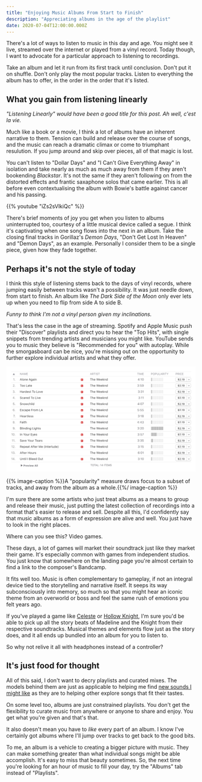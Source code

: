 ```yaml
---
title: "Enjoying Music Albums From Start to Finish"
description: "Appreciating albums in the age of the playlist"
date: 2020-07-04T12:00:00.000Z
---
```


There's a lot of ways to listen to music in this day and age. You might see it live, streamed over the internet or played from a vinyl record. Today though, I want to advocate for a particular approach to listening to recordings.

Take an album and let it run from its first track until conclusion. Don't put it on shuffle. Don't only play the most popular tracks. Listen to everything the album has to offer, in the order in the order that it's listed.

<!--more-->

## What you gain from listening linearly

_"Listening Linearly" would have been a good title for this post. Ah well, c'est la vie._

Much like a book or a movie, I think a lot of albums have an inherent narrative to them. Tension can build and release over the course of songs, and the music can reach a dramatic climax or come to triumphant resulution. If you jump around and skip over pieces, all of that magic is lost.

You can't listen to "Dollar Days" and "I Can't Give Everything Away" in isolation and take nearly as much as much away from them if they aren't bookending _Blackstar_. It's not the same if they aren't following on from the distorted effects and frantic saxaphone solos that came earlier. This is all before even contextualising the album with Bowie's battle against cancer and his passing.

{{% youtube "iZs2sVlkiQc" %}}

There's brief moments of joy you get when you listen to albums uninterrupted too, courtesy of a little musical device called a segue. I think it's captivating when one song flows into the next in an album. Take the closing final tracks in Gorillaz's _Demon Days_, "Don't Get Lost In Heaven" and "Demon Days", as an example. Personally I consider them to be a single piece, given how they fade together.

## Perhaps it's not the style of today

I think this style of listening stems back to the days of vinyl records, where jumping easily between tracks wasn't a possibility. It was just needle down, from start to finish. An album like _The Dark Side of the Moon_ only ever lets up when you need to flip from side A to side B.

_Funny to think I'm not a vinyl person given my inclinations._

That's less the case in the age of streaming. Spotify and Apple Music push their "Discover" playlists and direct you to hear the "Top Hits", with single snippets from trending artists and musicians you might like. YouTube sends you to music they believe is "Recommended for you" with autoplay. While the smorgasboard can be nice, you're missing out on the opportunity to further explore individual artists and what they offer.

![Track listing from The Weeknd's album After Hours, with a popularity column highlighting which tracks have been garnering the most attention](./itunes.png)

{{% image-caption %}}A "popularity" measure draws focus to a subset of tracks, and away from the album as a whole.{{%/ image-caption %}}

I'm sure there are some artists who just treat albums as a means to group and release their music, just putting the latest collection of recordings into a format that's easier to release and sell. Despite all this, I'd confidently say that music albums as a form of expression are alive and well. You just have to look in the right places.

Where can you see this? Video games.

These days, a lot of games will market their soundtrack just like they market their game. It's especially common with games from independent studios. You just know that somewhere on the landing page you're almost certain to find a link to the composer's Bandcamp.

It fits well too. Music is often complementary to gameplay, if not an integral device tied to the storytelling and narrative itself. It seeps its way subconsciously into memory, so much so that you might hear an iconic theme from an overworld or boss and feel the same rush of emotions you felt years ago.

If you've played a game like [Celeste](http://www.celestegame.com/) or [Hollow Knight](https://www.hollowknight.com/), I'm sure you'd be able to pick up all the story beats of Madeline and the Knight from their respective soundtracks. Musical themes and elements flow just as the story does, and it all ends up bundled into an album for you to listen to.

So why not relive it all with headphones instead of a controller?

## It's just food for thought

All of this said, I don't want to decry playlists and curated mixes. The models behind them are just as applicable to helping me find [new sounds I might like](https://www.music-map.com/vulfpeck) as they are to helping other explore songs that fit their tastes.

On some level too, albums are just constrained playlists. You don't get the flexibility to curate music from anywhere or anyone to share and enjoy. You get what you're given and that's that.

It also doesn't mean you have to _like_ every part of an album. I know I've certainly got albums where I'll jump over tracks to get back to the good bits.

To me, an album is a vehicle to creating a bigger picture with music. They can make something greater than what individual songs might be able accomplish. It's easy to miss that beauty sometimes. So, the next time you're looking for an hour of music to fill your day, try the "Albums" tab instead of "Playlists".

